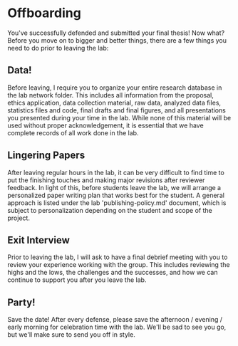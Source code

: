# Offboarding

You've successfully defended and submitted your final thesis! Now what? Before you move on to bigger and better things, there are a few things you need to do prior to leaving the lab:

## Data!
Before leaving, I require you to organize your entire research database in the lab network folder. This includes all information from the proposal, ethics application, data collection material, raw data, analyzed data files, statistics files and code, final drafts and final figures, and all presentations you presented during your time in the lab. While none of this material will be used without proper acknowledgement, it is essential that we have complete records of all work done in the lab.

## Lingering Papers
After leaving regular hours in the lab, it can be very difficult to find time to put the finishing touches and making major revisions after reviewer feedback. In light of this, before students leave the lab, we will arrange a personalized paper writing plan that works best for the student. A general approach is listed under the lab 'publishing-policy.md' document, which is subject to personalization depending on the student and scope of the project.

## Exit Interview
Prior to leaving the lab, I will ask to have a final debrief meeting with you to review your experience working with the group. This includes reviewing the highs and the lows, the challenges and the successes, and how we can continue to support you after you leave the lab.

## Party!
Save the date! After every defense, please save the afternoon / evening / early morning for celebration time with the lab. We'll be sad to see you go, but we'll make sure to send you off in style.

